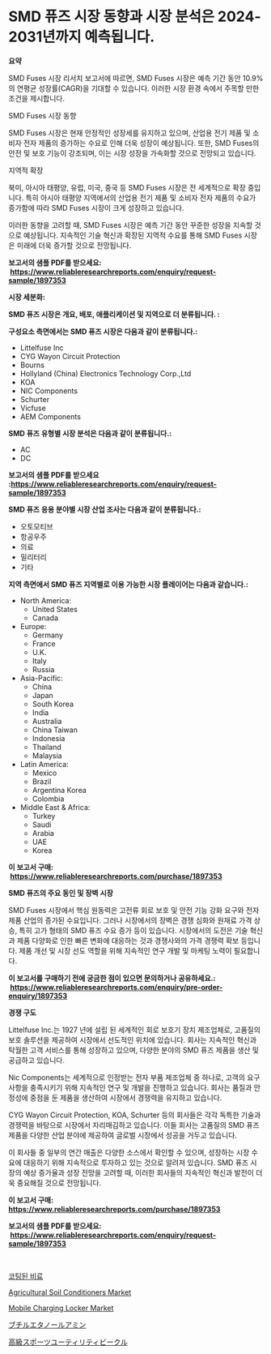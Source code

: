 <p><h1>SMD 퓨즈 시장 동향과 시장 분석은 2024-2031년까지 예측됩니다.</h1></p><p><strong>요약</strong></p>
<p><p>SMD Fuses 시장 리서치 보고서에 따르면, SMD Fuses 시장은 예측 기간 동안 10.9%의 연평균 성장률(CAGR)을 기대할 수 있습니다. 이러한 시장 환경 속에서 주목할 만한 조건을 제시합니다.</p><p>SMD Fuses 시장 동향</p><p>SMD Fuses 시장은 현재 안정적인 성장세를 유지하고 있으며, 산업용 전기 제품 및 소비자 전자 제품의 증가하는 수요로 인해 더욱 성장이 예상됩니다. 또한, SMD Fuses의 안전 및 보호 기능이 강조되며, 이는 시장 성장을 가속화할 것으로 전망되고 있습니다.</p><p>지역적 확장</p><p>북미, 아시아 태평양, 유럽, 미국, 중국 등 SMD Fuses 시장은 전 세계적으로 확장 중입니다. 특히 아시아 태평양 지역에서의 산업용 전기 제품 및 소비자 전자 제품의 수요가 증가함에 따라 SMD Fuses 시장이 크게 성장하고 있습니다.</p><p>이러한 동향을 고려할 때, SMD Fuses 시장은 예측 기간 동안 꾸준한 성장을 지속할 것으로 예상됩니다. 지속적인 기술 혁신과 확장된 지역적 수요를 통해 SMD Fuses 시장은 미래에 더욱 증가할 것으로 전망됩니다.</p></p>
<p><strong>보고서의 샘플 PDF를 받으세요: &nbsp;<a href="https://www.reliableresearchreports.com/enquiry/request-sample/1897353">https://www.reliableresearchreports.com/enquiry/request-sample/1897353</a></strong></p>
<p><strong>시장 세분화:</strong></p>
<p><strong> SMD 퓨즈 시장은 개요, 배포, 애플리케이션 및 지역으로 더 분류됩니다. :</strong></p>
<p><strong>구성요소 측면에서는 SMD 퓨즈 시장은 다음과 같이 분류됩니다.:</strong></p>
<p><ul><li>Littelfuse Inc</li><li>CYG Wayon Circuit Protection</li><li>Bourns</li><li>Hollyland (China) Electronics Technology Corp.,Ltd</li><li>KOA</li><li>NIC Components</li><li>Schurter</li><li>Vicfuse</li><li>AEM Components</li></ul></p>
<p><strong> SMD 퓨즈 유형별 시장 분석은 다음과 같이 분류됩니다.:</strong></p>
<p><ul><li>AC</li><li>DC</li></ul></p>
<p><strong>보고서의 샘플 PDF를 받으세요 :<a href="https://www.reliableresearchreports.com/enquiry/request-sample/1897353">https://www.reliableresearchreports.com/enquiry/request-sample/1897353</a></strong></p>
<p><strong> SMD 퓨즈 응용 분야별 시장 산업 조사는 다음과 같이 분류됩니다.:</strong></p>
<p><ul><li>오토모티브</li><li>항공우주</li><li>의료</li><li>밀리터리</li><li>기타</li></ul></p>
<p><strong>지역 측면에서 SMD 퓨즈 지역별로 이용 가능한 시장 플레이어는 다음과 같습니다.:</strong></p>
<p><ul>
    <li>
        North America:
        <ul>
            <li>United States</li>
            <li>Canada</li>
        </ul>
    </li>
    <li>
        Europe:
        <ul>
            <li>Germany</li>
            <li>France</li>
            <li>U.K.</li>
            <li>Italy</li>
            <li>Russia</li>
        </ul>
    </li>
    <li>
        Asia-Pacific:
        <ul>
            <li>China</li>
            <li>Japan</li>
            <li>South Korea</li>
            <li>India</li>
            <li>Australia</li>
            <li>China Taiwan</li>
            <li>Indonesia</li>
            <li>Thailand</li>
            <li>Malaysia</li>
        </ul>
    </li>
    <li>
        Latin America:
        <ul>
            <li>Mexico</li>
            <li>Brazil</li>
            <li>Argentina Korea</li>
            <li>Colombia</li>
        </ul>
    </li>
    <li>
        Middle East & Africa:
        <ul>
            <li>Turkey</li>
            <li>Saudi</li>
            <li>Arabia</li>
            <li>UAE</li>
            <li>Korea</li>
        </ul>
    </li>
    </ul></p>
<p><strong>이 보고서 구매: &nbsp;<a href="https://www.reliableresearchreports.com/purchase/1897353">https://www.reliableresearchreports.com/purchase/1897353</a></strong></p>
<p><strong>SMD 퓨즈의 주요 동인 및 장벽 시장</strong></p>
<p><p>SMD Fuses 시장에서 핵심 원동력은 고전류 회로 보호 및 안전 기능 강화 요구와 전자 제품 산업의 증가된 수요입니다. 그러나 시장에서의 장벽은 경쟁 심화와 원재료 가격 상승, 특히 고가 형태의 SMD 퓨즈 수요 증가 등이 있습니다. 시장에서의 도전은 기술 혁신과 제품 다양화로 인한 빠른 변화에 대응하는 것과 경쟁사와의 가격 경쟁력 확보 등입니다. 제품 개선 및 시장 선도 역할을 위해 지속적인 연구 개발 및 마케팅 노력이 필요합니다.</p></p>
<p><strong>이 보고서를 구매하기 전에 궁금한 점이 있으면 문의하거나 공유하세요.: &nbsp;<a href="https://www.reliableresearchreports.com/enquiry/pre-order-enquiry/1897353">https://www.reliableresearchreports.com/enquiry/pre-order-enquiry/1897353</a></strong></p>
<p><strong>경쟁 구도</strong></p>
<p><p>Littelfuse Inc.는 1927 년에 설립 된 세계적인 회로 보호기 장치 제조업체로, 고품질의 보호 솔루션을 제공하여 시장에서 선도적인 위치에 있습니다. 회사는 지속적인 혁신과 탁월한 고객 서비스를 통해 성장하고 있으며, 다양한 분야의 SMD 퓨즈 제품을 생산 및 공급하고 있습니다.</p><p>Nic Components는 세계적으로 인정받는 전자 부품 제조업체 중 하나로, 고객의 요구사항을 충족시키기 위해 지속적인 연구 및 개발을 진행하고 있습니다. 회사는 품질과 안정성에 중점을 둔 제품을 생산하여 시장에서 경쟁력을 유지하고 있습니다.</p><p>CYG Wayon Circuit Protection, KOA, Schurter 등의 회사들은 각각 독특한 기술과 경쟁력을 바탕으로 시장에서 자리매김하고 있습니다. 이들 회사는 고품질의 SMD 퓨즈 제품을 다양한 산업 분야에 제공하여 글로벌 시장에서 성공을 거두고 있습니다.</p><p>이 회사들 중 일부의 연간 매출은 다양한 소스에서 확인할 수 있으며, 성장하는 시장 수요에 대응하기 위해 지속적으로 투자하고 있는 것으로 알려져 있습니다. SMD 퓨즈 시장의 예상 증가율과 성장 전망을 고려할 때, 이러한 회사들의 지속적인 혁신과 발전이 더욱 중요해질 것으로 전망됩니다.</p></p>
<p><strong>이 보고서 구매: &nbsp; <a href="https://www.reliableresearchreports.com/purchase/1897353">https://www.reliableresearchreports.com/purchase/1897353</a></strong></p>
<p><strong>보고서의 샘플 PDF를 받으세요: &nbsp;<a href="https://www.reliableresearchreports.com/enquiry/request-sample/1897353">https://www.reliableresearchreports.com/enquiry/request-sample/1897353</a></strong><strong></strong></p>
<p>&nbsp;</p>
<p><p><a href="https://github.com/idcefvhkdut6/Market-Research-Report-List-1/blob/main/2498756190800.md">코팅된 비료</a></p><p><a href="https://fearless-okapi-6c8.notion.site/Agricultural-Soil-Conditioners-Market-Size-Growth-Outlook-from-2024-to-2031-projecting-at-Market-s-c1c5c0e485ce40e3ad67e68b594b1733">Agricultural Soil Conditioners Market</a></p><p><a href="https://issuu.com/reportprime-2/docs/mobile-charging-locker-market-size-2030.pptx">Mobile Charging Locker Market</a></p><p><a href="https://github.com/joaejkdzgyljvo6/Market-Research-Report-List-1/blob/main/1761280190956.md">ブチルエタノールアミン</a></p><p><a href="https://medium.com/@eunawiegad2023/2024%E5%B9%B4%E3%81%8B%E3%82%892031%E5%B9%B4%E3%81%BE%E3%81%A7%E3%81%AE%E6%9C%9F%E9%96%93%E3%81%AB%E4%BA%88%E6%B8%AC%E3%81%95%E3%82%8C%E3%82%8B%E9%AB%98%E7%B4%9A%E3%82%B9%E3%83%9D%E3%83%BC%E3%83%84%E3%83%A6%E3%83%BC%E3%83%86%E3%82%A3%E3%83%AA%E3%83%86%E3%82%A3%E3%83%93%E3%83%BC%E3%82%AF%E3%83%AB%E5%B8%82%E5%A0%B4%E5%88%86%E6%9E%90%E3%81%A8%E3%82%B5%E3%82%A4%E3%82%BA%E4%BA%88%E6%B8%AC-f4fba55f9633">高級スポーツユーティリティビークル</a></p></p>